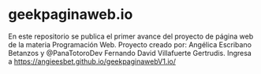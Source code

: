 # geekpaginaweb.io
En este repositorio se publica el primer avance del proyecto de página web de la materia Programación Web. Proyecto creado por: Angélica Escribano Betanzos y @PanaTotoroDev Fernando David Villafuerte Gertrudis. Ingresa a https://angieesbet.github.io/geekpaginawebV1.io/
